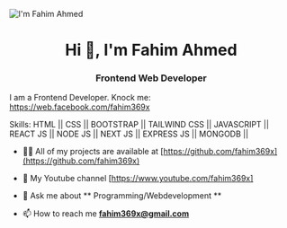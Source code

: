 ![I'm Fahim Ahmed]()


<h1 align="center">Hi 👋, I'm Fahim Ahmed</h1>
<h3 align="center">Frontend Web Developer</h3>

I am a Frontend Developer. 
Knock me: https://web.facebook.com/fahim369x

Skills: HTML || CSS || BOOTSTRAP || TAILWIND CSS || JAVASCRIPT || REACT JS || NODE JS || NEXT JS || EXPRESS JS || MONGODB || 
 
- 👨‍💻 All of my projects are available at [https://github.com/fahim369x](https://github.com/fahim369x)

- 📝 My Youtube channel [https://www.youtube.com/fahim369x]

- 💬 Ask me about ** Programming/Webdevelopment  **

- 📫 How to reach me **fahim369x@gmail.com**
